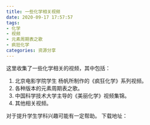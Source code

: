 ```yaml
---
title: 一些化学相关视频
date: 2020-09-17 17:57:57
tags:
- 化学
- 视频
- 元素周期表之歌
- 疯狂化学
categories: 资源分享
---
```

这里收集了一些化学相关的视频，其中包括：
1. 北京电影学院学生 杨帆所制作的《疯狂化学》系列视频。
2. 各种版本的元素周期表之歌。
3. 中国科学技术大学主导的《美丽化学》视频集锦。
4. 其他相关视频。

<!--more-->

对于提升学生学科兴趣可能有一定帮助。
下载地址：
